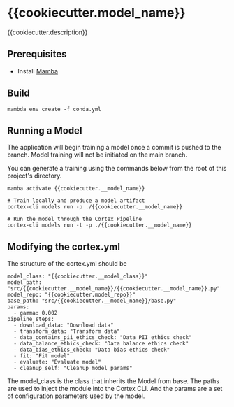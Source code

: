 # {{cookiecutter.model_name}}
{{cookiecutter.description}}

## Prerequisites
- Install [Mamba](https://mamba.readthedocs.io/en/latest/installation.html)

## Build
```
mambda env create -f conda.yml
```

## Running a Model
The application will begin training a model once a commit is pushed to the branch. Model training will not be initiated on the main branch.

You can generate a training using the commands below from the root of this project's directory.
```
mamba activate {{cookiecutter.__model_name}}

# Train locally and produce a model artifact
cortex-cli models run -p ./{{cookiecutter.__model_name}}

# Run the model through the Cortex Pipeline
cortex-cli models run -t -p ./{{cookiecutter.__model_name}}
```

## Modifying the cortex.yml
The structure of the cortex.yml should be
```
model_class: "{{cookiecutter.__model_class}}"
model_path: "src/{{cookiecutter.__model_name}}/{{cookiecutter.__model_name}}.py"
model_repo: "{{cookiecutter.model_repo}}"
base_path: "src/{{cookiecutter.__model_name}}/base.py"
params:
  - gamma: 0.002
pipeline_steps:
  - download_data: "Download data"
  - transform_data: "Transform data"
  - data_contains_pii_ethics_check: "Data PII ethics check"
  - data_balance_ethics_check: "Data balance ethics check"
  - data_bias_ethics_check: "Data bias ethics check"
  - fit: "Fit model"
  - evaluate: "Evaluate model"
  - cleanup_self: "Cleanup model params"
```

The model_class is the class that inherits the Model from base.  The paths are used to inject the module into the Cortex CLI.  And the params are a set of configuration parameters used by the model.